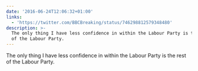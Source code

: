 ```yaml
---
date: '2016-06-24T12:06:32+01:00'
links:
  - 'https://twitter.com/BBCBreaking/status/746298812579348480'
description: >-
  The only thing I have less confidence in within the Labour Party is the rest
  of the Labour Party.
---
```

The only thing I have less confidence in within the Labour Party is the rest of the Labour Party. 

